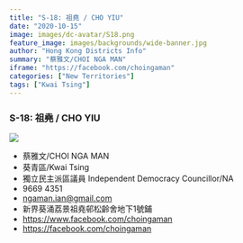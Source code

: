 ```yaml
---
title: "S-18: 祖堯 / CHO YIU"
date: "2020-10-15"
image: images/dc-avatar/S18.png
feature_image: images/backgrounds/wide-banner.jpg
author: "Hong Kong Districts Info"
summary: "蔡雅文/CHOI NGA MAN"
iframe: "https://facebook.com/choingaman"
categories: ["New Territories"]
tags: ["Kwai Tsing"]
---
```


### S-18: 祖堯 / CHO YIU  
![](/images/dc-avatar/S18.png)  

 - 蔡雅文/CHOI NGA MAN  
 - 葵青區/Kwai Tsing  
 - 獨立民主派區議員 Independent Democracy Councillor/NA  
 - 9669 4351  
 - ngaman.ian@gmail.com  
 - 新界葵涌荔景祖堯邨松齡舍地下1號鋪  
 - https://www.facebook.com/choingaman  
 - https://facebook.com/choingaman
